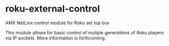 # roku-external-control
AMX NetLinx control module for Roku set top box

This module allows for basic control of muliple generations of Roku players via IP sockets.  More information is forthcoming.